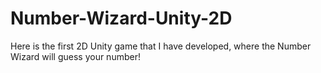 # Number-Wizard-Unity-2D
Here is the first 2D Unity game that I have developed, where the Number Wizard will guess your number!
